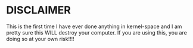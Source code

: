 DISCLAIMER
======

This is the first time I have ever done anything in kernel-space and I am pretty sure this WILL destroy your computer.
If you are using this, you are doing so at your own risk!!!!
